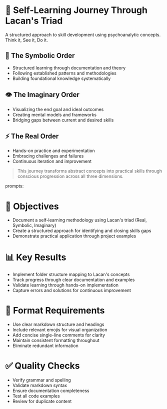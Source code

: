 # 🎯 Self-Learning Journey Through Lacan's Triad

A structured approach to skill development using psychoanalytic concepts. Think it, See it, Do it.

## 🧠 The Symbolic Order
- Structured learning through documentation and theory
- Following established patterns and methodologies 
- Building foundational knowledge systematically

## 👁️ The Imaginary Order
- Visualizing the end goal and ideal outcomes
- Creating mental models and frameworks
- Bridging gaps between current and desired skills

## ⚡ The Real Order
- Hands-on practice and experimentation
- Embracing challenges and failures
- Continuous iteration and improvement

> This journey transforms abstract concepts into practical skills through conscious progression across all three dimensions.

prompts:
# 🎯 Objectives
- Document a self-learning methodology using Lacan's triad (Real, Symbolic, Imaginary)
- Create a structured approach for identifying and closing skills gaps
- Demonstrate practical application through project examples

# 📊 Key Results
- Implement folder structure mapping to Lacan's concepts
- Track progress through clear documentation and examples
- Validate learning through hands-on implementation
- Capture errors and solutions for continuous improvement

# 📝 Format Requirements
- Use clear markdown structure and headings
- Include relevant emojis for visual organization
- Add concise single-line comments for clarity
- Maintain consistent formatting throughout
- Eliminate redundant information

# ✅ Quality Checks
- Verify grammar and spelling
- Validate markdown syntax
- Ensure documentation completeness
- Test all code examples
- Review for duplicate content